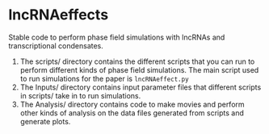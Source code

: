 # lncRNAeffects

Stable code to perform phase field simulations with lncRNAs and transcriptional condensates.

1. The scripts/ directory contains the different scripts that you can run to perform different kinds of phase field simulations. The main script used to run simulations for the paper is ``lncRNAeffect.py``
2. The Inputs/ directory contains input parameter files that different scripts in scripts/ take in to run simulations.
3. The Analysis/ directory contains code to make movies and perform other kinds of analysis on the data files generated from scripts and generate plots.
